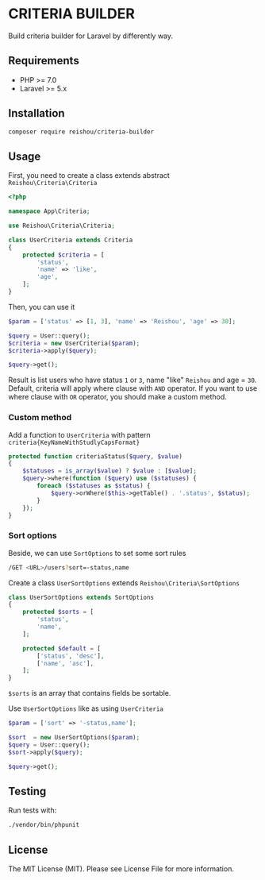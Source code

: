 # CRITERIA BUILDER
Build criteria builder for Laravel by differently way.

## Requirements
* PHP >= 7.0
* Laravel >= 5.x
## Installation

```bash
composer require reishou/criteria-builder
```

## Usage

First, you need to create a class extends abstract `Reishou\Criteria\Criteria` 

```php
<?php

namespace App\Criteria;

use Reishou\Criteria\Criteria;

class UserCriteria extends Criteria
{
    protected $criteria = [
        'status',
        'name' => 'like',
        'age',
    ];
}

```

Then, you can use it

```php
$param = ['status' => [1, 3], 'name' => 'Reishou', 'age' => 30];

$query = User::query();
$criteria = new UserCriteria($param);
$criteria->apply($query);

$query->get();
```
Result is list users who have status `1` or `3`, name "like" `Reishou` and age = `30`.
Default, criteria will apply where clause with `AND` operator.
If you want to use where clause with `OR` operator, you should make a custom method.

### Custom method

Add a function to `UserCriteria` with pattern `criteria{KeyNameWithStudlyCapsFormat}`

```php
protected function criteriaStatus($query, $value)
{
    $statuses = is_array($value) ? $value : [$value];
    $query->where(function ($query) use ($statuses) {
        foreach ($statuses as $status) {
            $query->orWhere($this->getTable() . '.status', $status);
        }
    });
}
```

### Sort options

Beside, we can use `SortOptions` to set some sort rules

```bash
/GET <URL>/users?sort=-status,name 
```

Create a class `UserSortOptions` extends `Reishou\Criteria\SortOptions`

```php
class UserSortOptions extends SortOptions
{
    protected $sorts = [
        'status',
        'name',
    ];

    protected $default = [
        ['status', 'desc'],
        ['name', 'asc'],
    ];
}
```

`$sorts` is an array that contains fields be sortable.

Use `UserSortOptions` like as using `UserCriteria`

```php
$param = ['sort' => '-status,name'];

$sort  = new UserSortOptions($param);
$query = User::query();
$sort->apply($query);

$query->get();
```

## Testing

Run tests with:

```bash
./vendor/bin/phpunit
```

## License

The MIT License (MIT). Please see License File for more information.